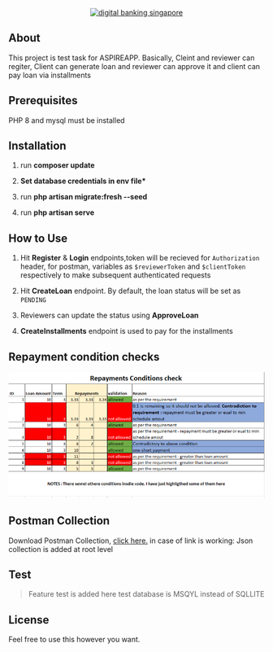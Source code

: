 <p align="center"><a href="https://aspireapp.com" target="_blank"><img src="https://global-uploads.webflow.com/5ed5b60be1889f546024ada0/5ed8a32c8e1f40c8d24bc32b_Aspire%20Logo%402x.png" width="128" alt="digital banking singapore" class="navbar-logo"></a></p>

## About

This project is test task for ASPIREAPP. Basically, Cleint and reviewer can regiter, Client can generate loan and reviewer can approve it and client can pay loan via installments

## Prerequisites

PHP 8 and mysql must be installed

## Installation

1. run **composer update**

2. **Set database credentials in env file\***

3. run **php artisan migrate:fresh --seed**

4. run **php artisan serve**

## How to Use

1. Hit **Register** & **Login** endpoints,token will be recieved for `Authorization` header, for postman, variables as `$reviewerToken` and `$clientToken` respectively to make subsequent authenticated requests

2. Hit **CreateLoan** endpoint. By default, the loan status will be set as `PENDING`

3. Reviewers can update the status using **ApproveLoan**

4. **CreateInstallments** endpoint is used to pay for the installments


## Repayment condition checks
![Screenshot](repayment-checks.png)



## Postman Collection

Download Postman Collection, [click here.](https://www.getpostman.com/collections/f8b0e1759d0e8adcfd43)
in case of link is working: Json collection is added at root level

## Test

> Feature test is added here test database is MSQYL instead of SQLLITE

## License

Feel free to use this however you want.
